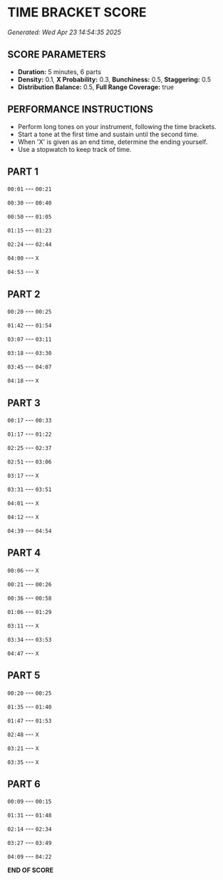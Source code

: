 # TIME BRACKET SCORE
*Generated: Wed Apr 23 14:54:35 2025*

## SCORE PARAMETERS
- **Duration:** 5 minutes, 6 parts
- **Density:** 0.1, **X Probability:** 0.3, **Bunchiness:** 0.5, **Staggering:** 0.5
- **Distribution Balance:** 0.5, **Full Range Coverage:** true

## PERFORMANCE INSTRUCTIONS
- Perform long tones on your instrument, following the time brackets.
- Start a tone at the first time and sustain until the second time.
- When 'X' is given as an end time, determine the ending yourself.
- Use a stopwatch to keep track of time.

## PART 1

`00:01` --- `00:21`

`00:30` --- `00:40`

`00:50` --- `01:05`

`01:15` --- `01:23`

`02:24` --- `02:44`

`04:00` --- `X`

`04:53` --- `X`

## PART 2

`00:20` --- `00:25`

`01:42` --- `01:54`

`03:07` --- `03:11`

`03:18` --- `03:30`

`03:45` --- `04:07`

`04:18` --- `X`

## PART 3

`00:17` --- `00:33`

`01:17` --- `01:22`

`02:25` --- `02:37`

`02:51` --- `03:06`

`03:17` --- `X`

`03:31` --- `03:51`

`04:01` --- `X`

`04:12` --- `X`

`04:39` --- `04:54`

## PART 4

`00:06` --- `X`

`00:21` --- `00:26`

`00:36` --- `00:58`

`01:06` --- `01:29`

`03:11` --- `X`

`03:34` --- `03:53`

`04:47` --- `X`

## PART 5

`00:20` --- `00:25`

`01:35` --- `01:40`

`01:47` --- `01:53`

`02:48` --- `X`

`03:21` --- `X`

`03:35` --- `X`

## PART 6

`00:09` --- `00:15`

`01:31` --- `01:48`

`02:14` --- `02:34`

`03:27` --- `03:49`

`04:09` --- `04:22`

**END OF SCORE**
